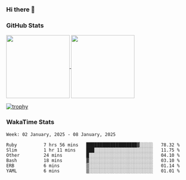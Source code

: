 ### Hi there 👋

### GitHub Stats

<a href="https://github.com/anuraghazra/github-readme-stats">
  <img align="center" height="170px" src="https://github-readme-stats.vercel.app/api/top-langs/?username=tksfjt1024&layout=compact&count_private=true&show_icons=true&show_icons=true&theme=graywhite" />
</a>
<a href="https://github.com/anuraghazra/github-readme-stats">
  <img align="center" height="170px" src="https://github-readme-stats.vercel.app/api?username=tksfjt1024&count_private=true&show_icons=true&show_icons=true&theme=graywhite" />
</a>

[![trophy](https://github-profile-trophy.vercel.app/?username=tksfjt1024)](https://github.com/ryo-ma/github-profile-trophy)

### WakaTime Stats

<!--START_SECTION:waka-->
```text
Week: 02 January, 2025 - 08 January, 2025

Ruby          7 hrs 56 mins   ███████████████████▓░░░░░   78.32 % 
Slim          1 hr 11 mins    ███░░░░░░░░░░░░░░░░░░░░░░   11.75 % 
Other         24 mins         █░░░░░░░░░░░░░░░░░░░░░░░░   04.10 % 
Bash          18 mins         ▓░░░░░░░░░░░░░░░░░░░░░░░░   03.10 % 
ERB           6 mins          ▒░░░░░░░░░░░░░░░░░░░░░░░░   01.14 % 
YAML          6 mins          ▒░░░░░░░░░░░░░░░░░░░░░░░░   01.01 % 
```
<!--END_SECTION:waka-->

